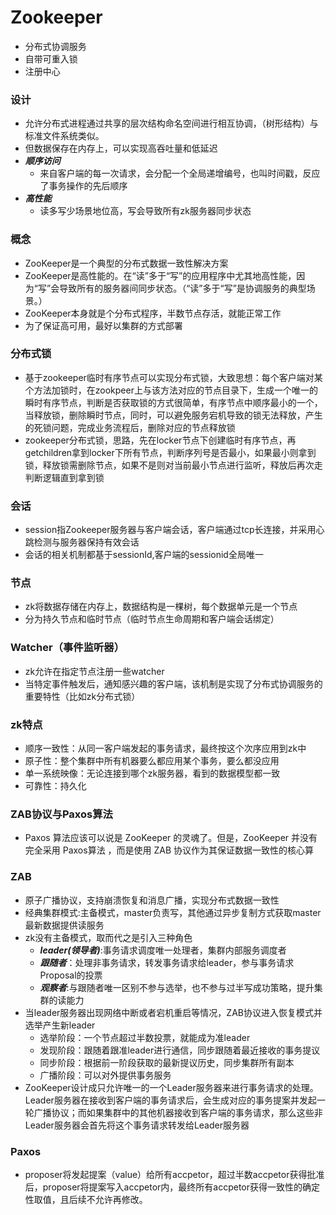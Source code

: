 # Zookeeper
+ 分布式协调服务
+ 自带可重入锁
+ 注册中心
### 设计
+ 允许分布式进程通过共享的层次结构命名空间进行相互协调，（树形结构）与标准文件系统类似。
+ 但数据保存在内存上，可以实现高吞吐量和低延迟
+ ***顺序访问***
  + 来自客户端的每一次请求，会分配一个全局递增编号，也叫时间戳，反应了事务操作的先后顺序
+ ***高性能***
  + 读多写少场景地位高，写会导致所有zk服务器同步状态
### 概念
+ ZooKeeper是一个典型的分布式数据一致性解决方案
+ ZooKeeper是高性能的。在“读”多于“写”的应用程序中尤其地高性能，因为“写”会导致所有的服务器间同步状态。（“读”多于“写”是协调服务的典型场景。）
+ ZooKeeper本身就是个分布式程序，半数节点存活，就能正常工作
+ 为了保证高可用，最好以集群的方式部署
### 分布式锁
+ 基于zookeeper临时有序节点可以实现分布式锁，大致思想：每个客户端对某个方法加锁时，在zookpeer上与该方法对应的节点目录下，生成一个唯一的瞬时有序节点，判断是否获取锁的方式很简单，有序节点中顺序最小的一个，当释放锁，删除瞬时节点，同时，可以避免服务宕机导致的锁无法释放，产生的死锁问题，完成业务流程后，删除对应的节点释放锁
+ zookeeper分布式锁，思路，先在locker节点下创建临时有序节点，再getchildren拿到locker下所有节点，判断序列号是否最小，如果最小则拿到锁，释放锁需删除节点，如果不是则对当前最小节点进行监听，释放后再次走判断逻辑直到拿到锁
### 会话
+ session指Zookeeper服务器与客户端会话，客户端通过tcp长连接，并采用心跳检测与服务器保持有效会话
+ 会话的相关机制都基于sessionId,客户端的sessionid全局唯一
### 节点
+ zk将数据存储在内存上，数据结构是一棵树，每个数据单元是一个节点
+ 分为持久节点和临时节点（临时节点生命周期和客户端会话绑定）
### Watcher（事件监听器）
+ zk允许在指定节点注册一些watcher
+ 当特定事件触发后，通知感兴趣的客户端，该机制是实现了分布式协调服务的重要特性（比如zk分布式锁）
### zk特点
+ 顺序一致性：从同一客户端发起的事务请求，最终按这个次序应用到zk中
+ 原子性：整个集群中所有机器要么都应用某个事务，要么都没应用
+ 单一系统映像：无论连接到哪个zk服务器，看到的数据模型都一致
+ 可靠性：持久化

### ZAB协议与Paxos算法
+ Paxos 算法应该可以说是 ZooKeeper 的灵魂了。但是，ZooKeeper 并没有完全采用 Paxos算法 ，而是使用 ZAB 协议作为其保证数据一致性的核心算
### ZAB
+ 原子广播协议，支持崩溃恢复和消息广播，实现分布式数据一致性
+ 经典集群模式:主备模式，master负责写，其他通过异步复制方式获取master最新数据提供读服务
+ zk没有主备模式，取而代之是引入三种角色
  + ***leader(领导者)***:事务请求调度唯一处理者，集群内部服务调度者
  + ***跟随者***：处理非事务请求，转发事务请求给leader，参与事务请求Proposal的投票
  + ***观察者***:与跟随者唯一区别不参与选举，也不参与过半写成功策略，提升集群的读能力
+ 当leader服务器出现网络中断或者宕机重启等情况，ZAB协议进入恢复模式并选举产生新leader
  + 选举阶段：一个节点超过半数投票，就能成为准leader
  + 发现阶段：跟随着跟准leader进行通信，同步跟随着最近接收的事务提议
  + 同步阶段：根据前一阶段获取的最新提议历史，同步集群所有副本
  + 广播阶段：可以对外提供事务服务
+ ZooKeeper设计成只允许唯一的一个Leader服务器来进行事务请求的处理。Leader服务器在接收到客户端的事务请求后，会生成对应的事务提案并发起一轮广播协议；而如果集群中的其他机器接收到客户端的事务请求，那么这些非Leader服务器会首先将这个事务请求转发给Leader服务器
### Paxos
+ proposer将发起提案（value）给所有accpetor，超过半数accpetor获得批准后，proposer将提案写入accpetor内，最终所有accpetor获得一致性的确定性取值，且后续不允许再修改。

